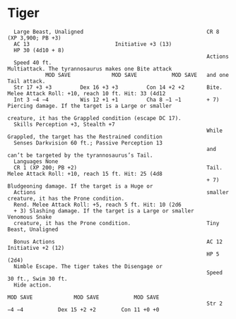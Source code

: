 # Tiger

      Large Beast, Unaligned                                       CR 8 (XP 3,900; PB +3)
      AC 13                           Initiative +3 (13)
      HP 30 (4d10 + 8)
                                                                   Actions
      Speed 40 ft.                                                 Multiattack. The tyrannosaurus makes one Bite attack
                MOD SAVE             MOD SAVE           MOD SAVE   and one Tail attack.
      Str 17 +3 +3         Dex 16 +3 +3         Con 14 +2 +2       Bite. Melee Attack Roll: +10, reach 10 ft. Hit: 33 (4d12
      Int 3 −4 −4          Wis 12 +1 +1         Cha 8 −1 −1        + 7) Piercing damage. If the target is a Large or smaller
                                                                   creature, it has the Grappled condition (escape DC 17).
      Skills Perception +3, Stealth +7
                                                                   While Grappled, the target has the Restrained condition
      Senses Darkvision 60 ft.; Passive Perception 13
                                                                   and can’t be targeted by the tyrannosaurus’s Tail.
      Languages None
      CR 1 (XP 200; PB +2)                                         Tail. Melee Attack Roll: +10, reach 15 ft. Hit: 25 (4d8
                                                                   + 7) Bludgeoning damage. If the target is a Huge or
      Actions                                                      smaller creature, it has the Prone condition.
      Rend. Melee Attack Roll: +5, reach 5 ft. Hit: 10 (2d6
      + 3) Slashing damage. If the target is a Large or smaller    Venomous Snake
      creature, it has the Prone condition.                        Tiny Beast, Unaligned

      Bonus Actions                                                AC 12                           Initiative +2 (12)
                                                                   HP 5 (2d4)
      Nimble Escape. The tiger takes the Disengage or
                                                                   Speed 30 ft., Swim 30 ft.
      Hide action.
                                                                             MOD SAVE             MOD SAVE           MOD SAVE
                                                                   Str 2 −4 −4           Dex 15 +2 +2        Con 11 +0 +0
